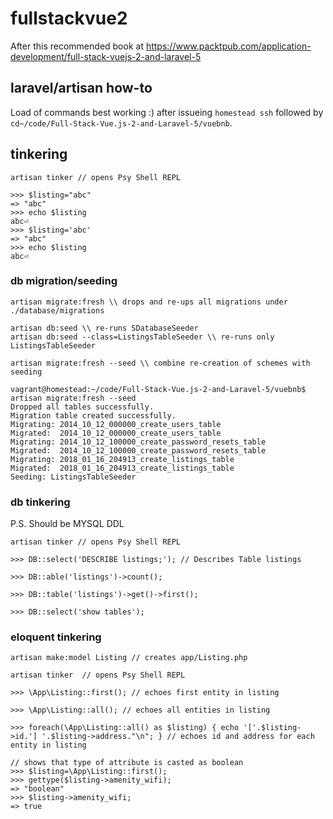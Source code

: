 # fullstackvue2

After this recommended book at https://www.packtpub.com/application-development/full-stack-vuejs-2-and-laravel-5

## laravel/artisan how-to

Load of commands best working :) after issueing `homestead ssh` followed by ` cd~/code/Full-Stack-Vue.js-2-and-Laravel-5/vuebnb`.

## tinkering

```
artisan tinker // opens Psy Shell REPL

>>> $listing="abc"
=> "abc"
>>> echo $listing
abc⏎
>>> $listing='abc'
=> "abc"
>>> echo $listing
abc⏎

```

### db migration/seeding

```.sh-session
artisan migrate:fresh \\ drops and re-ups all migrations under ./database/migrations

artisan db:seed \\ re-runs SDatabaseSeeder
artisan db:seed --class=ListingsTableSeeder \\ re-runs only ListingsTableSeeder

artisan migrate:fresh --seed \\ combine re-creation of schemes with seeding
```

```.sh-session
vagrant@homestead:~/code/Full-Stack-Vue.js-2-and-Laravel-5/vuebnb$ artisan migrate:fresh --seed
Dropped all tables successfully.
Migration table created successfully.
Migrating: 2014_10_12_000000_create_users_table
Migrated:  2014_10_12_000000_create_users_table
Migrating: 2014_10_12_100000_create_password_resets_table
Migrated:  2014_10_12_100000_create_password_resets_table
Migrating: 2018_01_16_204913_create_listings_table
Migrated:  2018_01_16_204913_create_listings_table
Seeding: ListingsTableSeeder
```

### db tinkering
P.S. Should be MYSQL DDL
```
artisan tinker // opens Psy Shell REPL

>>> DB::select('DESCRIBE listings;'); // Describes Table listings

>>> DB::able('listings')->count();

>>> DB::table('listings')->get()->first();

>>> DB::select('show tables');
```

### eloquent tinkering

```
artisan make:model Listing // creates app/Listing.php

artisan tinker  // opens Psy Shell REPL

>>> \App\Listing::first(); // echoes first entity in listing

>>> \App\Listing::all(); // echoes all entities in listing

>>> foreach(\App\Listing::all() as $listing) { echo '['.$listing->id.'] '.$listing->address."\n"; } // echoes id and address for each entity in listing

// shows that type of attribute is casted as boolean
>>> $listing=\App\Listing::first();
>>> gettype($listing->amenity_wifi);
=> "boolean"
>>> $listing->amenity_wifi;
=> true
```